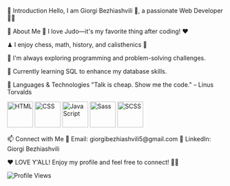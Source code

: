 📌 Introduction
Hello, I am Giorgi Bezhiashvili 🧍, a passionate Web Developer 👨‍💻

🌟 About Me
🥋 I love Judo—it's my favorite thing after coding! ❤️

♟ I enjoy chess, math, history, and calisthenics 💪

👀 I'm always exploring programming and problem-solving challenges.

🌱 Currently learning SQL to enhance my database skills.

🚀 Languages & Technologies
"Talk is cheap. Show me the code." – Linus Torvalds

<p align="left"> <img src="https://www.shareicon.net/download/2016/08/01/639868_development.ico" alt="HTML" width="60"> <img src="https://codybonney.com/images/1x1/tags/400x400/css.png" alt="CSS" width="60"> <img src="https://upload.wikimedia.org/wikipedia/commons/thumb/9/99/Unofficial_JavaScript_logo_2.svg/512px-Unofficial_JavaScript_logo_2.svg.png" alt="JavaScript" width="60"> <img src="https://encrypted-tbn0.gstatic.com/images?q=tbn:ANd9GcRHHXh4ol0H3KHguGdHW7rGfH9BvNBdXwB8HQ&s" alt="Sass" width="60"> <img src="https://pluginicons.craft-cdn.com/scssqTY8srJEesn2VFiUV73mUCyRIZsfXfDj2eOY.svg?1528091210" alt="SCSS" width="60"> </p>
📫 Connect with Me
📧 Email: giorgibezhiashvili5@gmail.com
🔗 LinkedIn: Giorgi Bezhiashvili

❤️ LOVE Y'ALL! Enjoy my profile and feel free to connect! 🚀💞

![Profile Views](https://komarev.com/ghpvc/?username=giorgi-bezhiashvili&color=blue)
